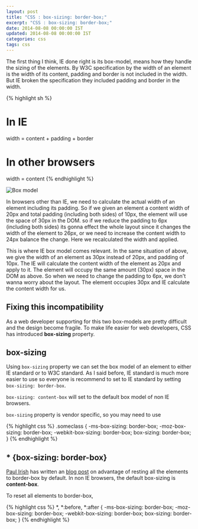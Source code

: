 ```yaml
---
layout: post
title: "CSS : box-sizing: border-box;"
excerpt: "CSS : box-sizing: border-box;"
date: 2014-08-08 00:00:00 IST
updated: 2014-08-08 00:00:00 IST
categories: css
tags: css
---
```


The first thing I think, IE done right is its box-model, means how they handle the sizing of the elements. By W3C specification by the width of an element is the width of its content, padding and border is not included in the width. But IE broken the specification they included padding and border in the width.

{% highlight sh %}
# In IE
width = content + padding + border

# In other browsers
width = content
{% endhighlight %}

![Box model](http://i653.photobucket.com/albums/uu253/revathskumar/Coderepo/2014/08/box-model_zps56745849.png)

In browsers other than IE, we need to calculate the actual width of an element including its padding. So if we given an element a content width of 20px and total padding (including both sides) of 10px, the element will use the space of 30px in the DOM. so if we reduce the padding to 6px (including both sides) its gonna effect the whole layout since it changes the width of the element to 26px, or we need to increase the content width to 24px balance the change. Here we recalculated the width and applied.

This is where IE box model comes relevant. In the same situation of above, we give the width of an element as 30px instead of 20px, and padding of 10px. The IE will calculate the content width of the element as 20px and apply to it. The element will occupy the same amount (30px) space in the DOM as above. So when we need to change the padding to 6px, we don't wanna worry about the layout. The element occupies 30px and IE calculate the content width for us. 

## Fixing this incompatibility

As a web developer supporting for this two box-models are pretty difficult and the design become fragile. To make life easier for web developers, CSS has introduced **box-sizing** property.

## box-sizing

Using `box-sizing` property we can set the box model of an element to either IE standard or to W3C standard. As I said before, IE standard is much more easier to use so everyone is recommend to set to IE standard by setting `box-sizing: border-box`.

`box-sizing: content-box` will set to the default box model of non IE browsers.

`box-sizing` property is vendor specific, so you may need to use

{% highlight css %}
.someclass {
  -ms-box-sizing: border-box;
  -moz-box-sizing: border-box;
  -webkit-box-sizing: border-box;
  box-sizing: border-box;
}
{% endhighlight %}

## * {box-sizing: border-box}  

[Paul Irish](http://twitter.com/paul_irish) has written an [blog post](http://www.paulirish.com/2012/box-sizing-border-box-ftw/) on advantage of resting all the elements to border-box by default. In non IE browsers, the default box-sizing is **content-box**.

To reset all elements to border-box,

{% highlight css %}
*, *:before, *:after {
  -ms-box-sizing: border-box;
  -moz-box-sizing: border-box;
  -webkit-box-sizing: border-box;
  box-sizing: border-box;
}
{% endhighlight %}
